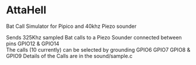 # AttaHell
Bat Call Simulator for Pipico and 40khz Piezo sounder

Sends 325Khz sampled Bat calls to a Piezo Sounder connected between pins GPIO12 & GPIO14  
The calls (10 currently) can be selected by grounding GPIO6 GPIO7 GPIO8 & GPIO9
Details of the Calls are in the sound/sample.c 


